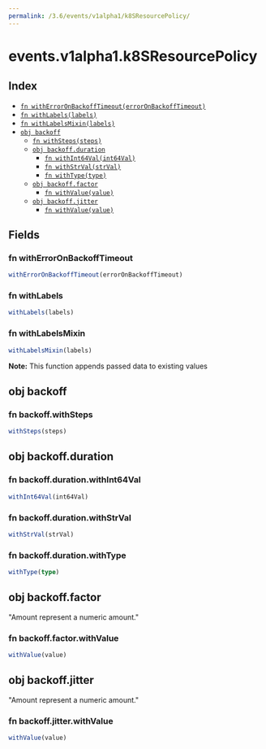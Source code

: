 ```yaml
---
permalink: /3.6/events/v1alpha1/k8SResourcePolicy/
---
```


# events.v1alpha1.k8SResourcePolicy



## Index

* [`fn withErrorOnBackoffTimeout(errorOnBackoffTimeout)`](#fn-witherroronbackofftimeout)
* [`fn withLabels(labels)`](#fn-withlabels)
* [`fn withLabelsMixin(labels)`](#fn-withlabelsmixin)
* [`obj backoff`](#obj-backoff)
  * [`fn withSteps(steps)`](#fn-backoffwithsteps)
  * [`obj backoff.duration`](#obj-backoffduration)
    * [`fn withInt64Val(int64Val)`](#fn-backoffdurationwithint64val)
    * [`fn withStrVal(strVal)`](#fn-backoffdurationwithstrval)
    * [`fn withType(type)`](#fn-backoffdurationwithtype)
  * [`obj backoff.factor`](#obj-backofffactor)
    * [`fn withValue(value)`](#fn-backofffactorwithvalue)
  * [`obj backoff.jitter`](#obj-backoffjitter)
    * [`fn withValue(value)`](#fn-backoffjitterwithvalue)

## Fields

### fn withErrorOnBackoffTimeout

```ts
withErrorOnBackoffTimeout(errorOnBackoffTimeout)
```



### fn withLabels

```ts
withLabels(labels)
```



### fn withLabelsMixin

```ts
withLabelsMixin(labels)
```



**Note:** This function appends passed data to existing values

## obj backoff



### fn backoff.withSteps

```ts
withSteps(steps)
```



## obj backoff.duration



### fn backoff.duration.withInt64Val

```ts
withInt64Val(int64Val)
```



### fn backoff.duration.withStrVal

```ts
withStrVal(strVal)
```



### fn backoff.duration.withType

```ts
withType(type)
```



## obj backoff.factor

"Amount represent a numeric amount."

### fn backoff.factor.withValue

```ts
withValue(value)
```



## obj backoff.jitter

"Amount represent a numeric amount."

### fn backoff.jitter.withValue

```ts
withValue(value)
```

